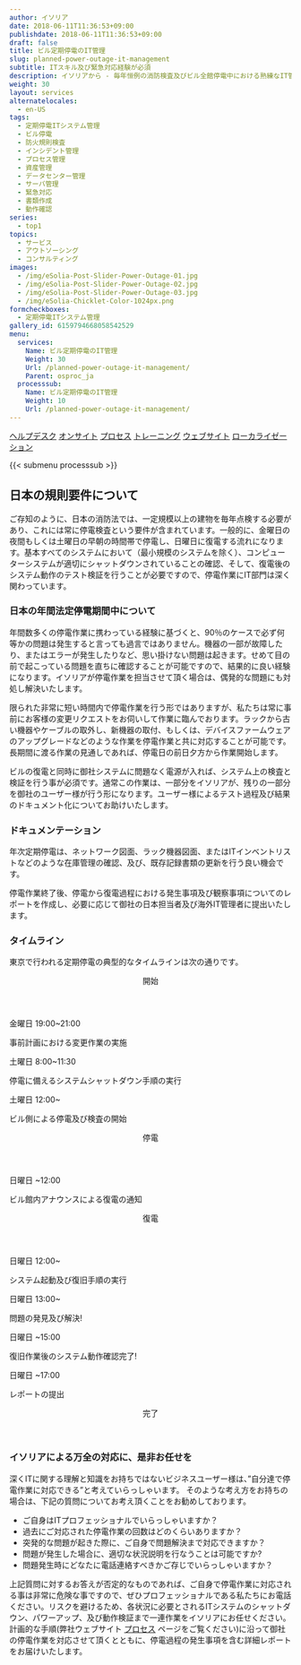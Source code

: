 ```yaml
---
author: イソリア
date: 2018-06-11T11:36:53+09:00
publishdate: 2018-06-11T11:36:53+09:00
draft: false
title: ビル定期停電のIT管理
slug: planned-power-outage-it-management
subtitle: ITスキル及び緊急対応経験が必須
description: イソリアから - 毎年恒例の消防検査及びビル全館停電中における熟練なIT管理
weight: 30
layout: services
alternatelocales:
  - en-US
tags:
  - 定期停電ITシステム管理
  - ビル停電
  - 防火規則検査
  - インシデント管理
  - プロセス管理
  - 資産管理
  - データセンター管理
  - サーバ管理
  - 緊急対応
  - 書類作成
  - 動作確認
series:
  - top1
topics:
  - サービス
  - アウトソーシング
  - コンサルティング
images:
  - /img/eSolia-Post-Slider-Power-Outage-01.jpg
  - /img/eSolia-Post-Slider-Power-Outage-02.jpg
  - /img/eSolia-Post-Slider-Power-Outage-03.jpg
  - /img/eSolia-Chicklet-Color-1024px.png
formcheckboxes:
  - 定期停電ITシステム管理
gallery_id: 6159794668058542529
menu:
  services:
    Name: ビル定期停電のIT管理
    Weight: 30
    Url: /planned-power-outage-it-management/
    Parent: osproc_ja
  processsub:
    Name: ビル定期停電のIT管理
    Weight: 10
    Url: /planned-power-outage-it-management/
---
```


<div class="buttons has-addons is-hidden-tablet">
  <a class="button" href="/outsourcing"><span class="icon"><i class="fas fa-anchor"></i></span></a>
  <a class="button" href="/helpdesk">ヘルプデスク</a>
  <a class="button" href="/on-site">オンサイト</a>
  <a class="button is-active" href="/process">プロセス</a>
  <a class="button" href="/training">トレーニング</a>
  <a class="button" href="/website-design">ウェブサイト</a>
  <a class="button" href="/localization">ローカライゼーション</a>
</div>

{{< submenu processsub >}}

## 日本の規則要件について　

ご存知のように、日本の消防法では、一定規模以上の建物を毎年点検する必要があり、これには常に停電検査という要件が含まれています。一般的に、金曜日の夜間もしくは土曜日の早朝の時間帯で停電し、日曜日に復電する流れになります。基本すべてのシステムにおいて（最小規模のシステムを除く）、コンピューターシステムが適切にシャットダウンされていることの確認、そして、復電後のシステム動作のテスト検証を行うことが必要ですので、停電作業にIT部門は深く関わっています。

### 日本の年間法定停電期間中について　

年間数多くの停電作業に携わっている経験に基づくと、90％のケースで必ず何等かの問題は発生すると言っても過言ではありません。機器の一部が故障したり、またはエラーが発生したりなど、思い掛けない問題は起きます。せめて目の前で起こっている問題を直ちに確認することが可能ですので、結果的に良い経験になります。イソリアが停電作業を担当させて頂く場合は、偶発的な問題にも対処し解決いたします。

限られた非常に短い時間内で停電作業を行う形ではありますが、私たちは常に事前にお客様の変更リクエストをお伺いして作業に臨んでおります。ラックから古い機器やケーブルの取外し、新機器の取付、もしくは、デバイスファームウェアのアップグレードなどのような作業を停電作業と共に対応することが可能です。長期間に渡る作業の見通しであれば、停電日の前日夕方から作業開始します。

ビルの復電と同時に御社システムに問題なく電源が入れば、システム上の検査と検証を行う事が必須です。通常この作業は、一部分をイソリアが、残りの一部分を御社のユーザー様が行う形になります。ユーザー様によるテスト過程及び結果のドキュメント化についてお助けいたします。

### ドキュメンテーション

年次定期停電は、ネットワーク図面、ラック機器図面、またはITインベントリストなどのような在庫管理の確認、及び、既存記録書類の更新を行う良い機会です。

停電作業終了後、停電から復電過程における発生事項及び観察事項についてのレポートを作成し、必要に応じて御社の日本担当者及び海外IT管理者に提出いたします。

### タイムライン　

東京で行われる定期停電の典型的なタイムラインは次の通りです。 

<div class="timeline is-centered">
  <header class="timeline-header">
    <span class="tag is-medium is-esolia-yellow-1">開始</span>
  </header>
  <div class="timeline-item is-esolia-yellow-1">
    <div class="timeline-marker is-esolia-yellow-1 is-icon">
      <i class="fas fa-exchange-alt has-text-white"></i>
    </div>
    <div class="timeline-content">
      <p class="heading">金曜日 19:00~21:00</p>
      <p>事前計画における変更作業の実施</p>
    </div>
  </div>
  <div class="timeline-item is-esolia-yellow-0">
    <div class="timeline-marker is-esolia-yellow-0 is-icon">
      <i class="fas fa-power-off has-text-white"></i>
    </div>
    <div class="timeline-content">
      <p class="heading">土曜日 8:00~11:30</p>
      <p>停電に備えるシステムシャットダウン手順の実行</p>
    </div>
  </div>
  <div class="timeline-item is-esolia-secondary-1-0">
    <div class="timeline-marker is-esolia-secondary-1-0 is-icon">
      <i class="fas fa-plug has-text-white"></i>
    </div>
    <div class="timeline-content">
      <p class="heading">土曜日 12:00~</p>
      <p>ビル側による停電及び検査の開始</p>
    </div>
  </div>  
  <header class="timeline-header">
    <span class="tag is-medium is-esolia-secondary-1-0">停電</span>
  </header>
  <div class="timeline-item is-esolia-yellow-0">
    <div class="timeline-marker is-esolia-yellow-0 is-icon">
      <i class="fas fa-plug has-text-white"></i>
    </div>
    <div class="timeline-content">
      <p class="heading">日曜日 ~12:00</p>
      <p>ビル館内アナウンスによる復電の通知</p>
    </div>
  </div>
  <header class="timeline-header">
    <span class="tag is-medium is-esolia-yellow-0">復電</span>
  </header>
  <div class="timeline-item is-esolia-yellow-0">
    <div class="timeline-marker is-esolia-yellow-0 is-icon">
      <i class="fas fa-power-off has-text-white"></i>
    </div>
    <div class="timeline-content">
      <p class="heading">日曜日 12:00~</p>
      <p>システム起動及び復旧手順の実行</p>
    </div>
  </div>  
  <div class="timeline-item is-esolia-yellow-0">
    <div class="timeline-marker is-esolia-yellow-0 is-icon">
      <i class="fas fa-exclamation has-text-white"></i>
    </div>
    <div class="timeline-content">
      <p class="heading">日曜日 13:00~</p>
      <p>問題の発見及び解決!</p>
    </div>
  </div>  
  <div class="timeline-item is-esolia-secondary-2-0">
    <div class="timeline-marker is-esolia-secondary-2-0 is-icon">
      <i class="fas fa-check has-text-white"></i>
    </div>
    <div class="timeline-content">
      <p class="heading">日曜日 ~15:00</p>
      <p>復旧作業後のシステム動作確認完了!</p>
    </div>
  </div>
  <div class="timeline-item is-esolia-secondary-2-0">
    <div class="timeline-marker is-esolia-secondary-2-0 is-icon">
      <i class="fas fa-clipboard-check has-text-white"></i>
    </div>
    <div class="timeline-content">
      <p class="heading">日曜日 ~17:00</p>
      <p>レポートの提出</p>
    </div>
  </div>  
  <header class="timeline-header">
    <span class="tag is-medium is-esolia-secondary-2-0">完了</span>
  </header>
</div>

### イソリアによる万全の対応に、是非お任せを

深くITに関する理解と知識をお持ちではないビジネスユーザー様は、”自分達で停電作業に対応できる”と考えていらっしゃいます。
そのような考え方をお持ちの場合は、下記の質問についてお考え頂くことをお勧めしております。

* ご自身はITプロフェッショナルでいらっしゃいますか？
* 過去にご対応された停電作業の回数はどのくらいありますか？
* 突発的な問題が起きた際に、ご自身で問題解決まで対応できますか？
* 問題が発生した場合に、適切な状況説明を行なうことは可能ですか?
* 問題発生時にどなたに電話連絡すべきかご存じでいらっしゃいますか？

上記質問に対するお答えが否定的なものであれば、ご自身で停電作業に対応される事は非常に危険な事ですので、ぜひプロフェッショナルである私たちにお電話ください。リスクを避けるため、各状況に必要とされるITシステムのシャットダウン、パワーアップ、及び動作検証まで一連作業をイソリアにお任せください。計画的な手順(弊社ウェブサイト [プロセス](/process) ページをご覧ください)に沿って御社の停電作業を対応させて頂くとともに、停電過程の発生事項を含む詳細レポートをお届けいたします。

